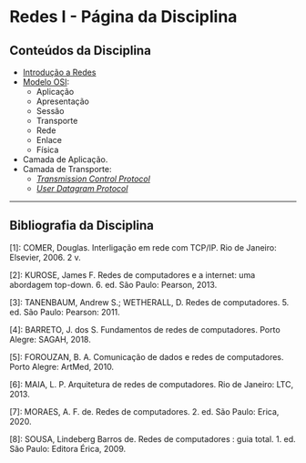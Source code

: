 # Redes I - Página da Disciplina
## Conteúdos da Disciplina
* [Introdução a Redes](Introdu%C3%A7%C3%A3o%20a%20redes%20de%20computadores.md) 
* [Modelo OSI](modelo-osi.md):
    * Aplicação
    * Apresentação
    * Sessão
    * Transporte
    * Rede
    * Enlace
    * Física
* Camada de Aplicação.
* Camada de Transporte:
    * [_Transmission Control Protocol_](Camada%20de%20Transporte/tcp.md)
    * [_User Datagram Protocol_](Camada%20de%20Transporte/udp.md)


---
## Bibliografia da Disciplina
[1]: COMER, Douglas. Interligação em rede com TCP/IP. Rio de Janeiro: Elsevier, 2006. 2 v.

[2]: KUROSE, James F. Redes de computadores e a internet: uma abordagem top-down. 6. ed. São Paulo: Pearson, 2013. 

[3]: TANENBAUM, Andrew S.; WETHERALL, D. Redes de computadores. 5. ed. São Paulo: Pearson: 2011. 

[4]: BARRETO, J. dos S. Fundamentos de redes de computadores. Porto Alegre: SAGAH, 2018. 

[5]: FOROUZAN, B. A. Comunicação de dados e redes de computadores. Porto Alegre: ArtMed, 2010.

[6]: MAIA, L. P. Arquitetura de redes de computadores. Rio de Janeiro: LTC, 2013.

[7]: MORAES, A. F. de. Redes de computadores. 2. ed. São Paulo: Erica, 2020.

[8]: SOUSA, Lindeberg Barros de. Redes de computadores : guia total. 1. ed. São Paulo: Editora Érica, 2009.


